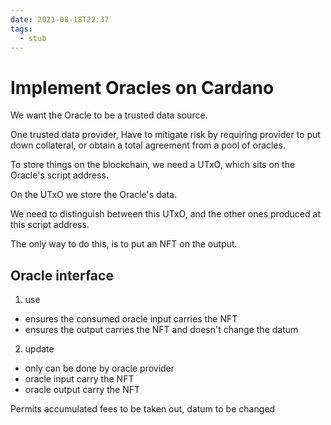 ```yaml
---
date: 2021-08-18T22:37
tags: 
  - stub
---
```


# Implement Oracles on Cardano

We want the Oracle to be a trusted data source.

One trusted data provider,
Have to mitigate risk by requiring provider to put down collateral,
or obtain a total agreement from a pool of oracles.

To store things on the blockchain, we need a UTxO, which sits on the Oracle's script address.

On the UTxO we store the Oracle's data.

We need to distinguish between this UTxO, and the other ones produced at this script address.

The only way to do this, is to put an NFT on the output.

## Oracle interface

1. use 
  - ensures the consumed oracle input carries the NFT
  - ensures the output carries the NFT and doesn't change the datum
  
2. update
  - only can be done by oracle provider
  - oracle input carry the NFT
  - oracle output carry the NFT
  
  Permits accumulated fees to be taken out,
  datum to be changed
